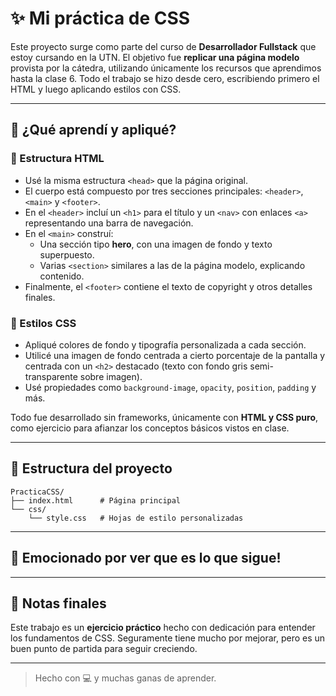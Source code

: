 # ✨ Mi práctica de CSS

Este proyecto surge como parte del curso de **Desarrollador Fullstack** que estoy cursando en la UTN. El objetivo fue **replicar una página modelo** provista por la cátedra, utilizando únicamente los recursos que aprendimos hasta la clase 6. Todo el trabajo se hizo desde cero, escribiendo primero el HTML y luego aplicando estilos con CSS.

---

## 🧠 ¿Qué aprendí y apliqué?

### 📄 Estructura HTML
- Usé la misma estructura `<head>` que la página original.
- El cuerpo está compuesto por tres secciones principales: `<header>`, `<main>` y `<footer>`.
- En el `<header>` incluí un `<h1>` para el título y un `<nav>` con enlaces `<a>` representando una barra de navegación.
- En el `<main>` construí:
  - Una sección tipo **hero**, con una imagen de fondo y texto superpuesto.
  - Varias `<section>` similares a las de la página modelo, explicando contenido.
- Finalmente, el `<footer>` contiene el texto de copyright y otros detalles finales.

### 🎨 Estilos CSS
- Apliqué colores de fondo y tipografía personalizada a cada sección.
- Utilicé una imagen de fondo centrada a cierto porcentaje de la pantalla y centrada con un `<h2>` destacado (texto con fondo gris semi-transparente sobre imagen).
- Usé propiedades como `background-image`, `opacity`, `position`, `padding` y más.

Todo fue desarrollado sin frameworks, únicamente con **HTML y CSS puro**, como ejercicio para afianzar los conceptos básicos vistos en clase.

---

## 📁 Estructura del proyecto

```
PracticaCSS/
├── index.html      # Página principal
└── css/
    └── style.css   # Hojas de estilo personalizadas
```

---

## 🚀 Emocionado por ver que es lo que sigue!

---

## 📌 Notas finales

Este trabajo es un **ejercicio práctico** hecho con dedicación para entender los fundamentos de CSS. Seguramente tiene mucho por mejorar, pero es un buen punto de partida para seguir creciendo.

---

> Hecho con 💻 y muchas ganas de aprender.
